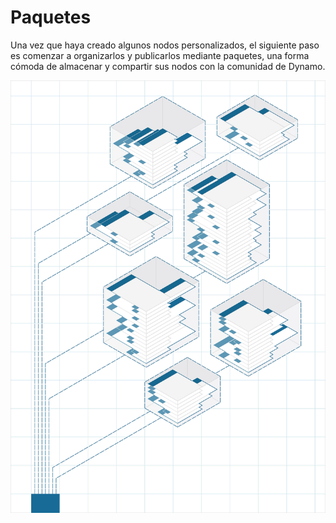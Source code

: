 

# Paquetes

Una vez que haya creado algunos nodos personalizados, el siguiente paso es comenzar a organizarlos y publicarlos mediante paquetes, una forma cómoda de almacenar y compartir sus nodos con la comunidad de Dynamo.

![IMAGEN](images/11/packages_cover01.jpg)

